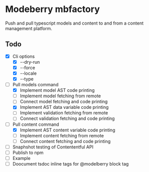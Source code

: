 # Modeberry mbfactory

Push and pull typescript models and content to and from a content management platform.

## Todo

- [x] Cli options
  - [x] --dry-run
  - [x] --force
  - [x] --locale
  - [x] --type
- [ ] Pull models command
  - [x] Implement model AST code printing
  - [ ] Implement model fetching from remote
  - [ ] Connect model fetching and code printing
  - [x] Implement AST data variable code printing
  - [ ] Implement validation fetching from remote
  - [ ] Connect validation fetching and code printing
- [ ] Pull content command
  - [x] Implement AST content variable code printing
  - [ ] Implement content fetching from remote
  - [ ] Connect content fetching and code printing
- [ ] Snaphshot testing of Contententful API
- [ ] Publish to npm
- [ ] Example
- [ ] Doocument tsdoc inline tags for @modelberry block tag

